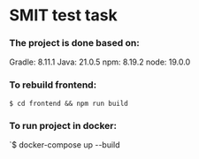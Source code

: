 # SMIT test task

### The project is done based on:
Gradle: 8.11.1
Java: 21.0.5
npm: 8.19.2
node: 19.0.0

### To rebuild frontend:
`$ cd frontend && npm run build`

### To run project in docker:
`$ docker-compose up --build